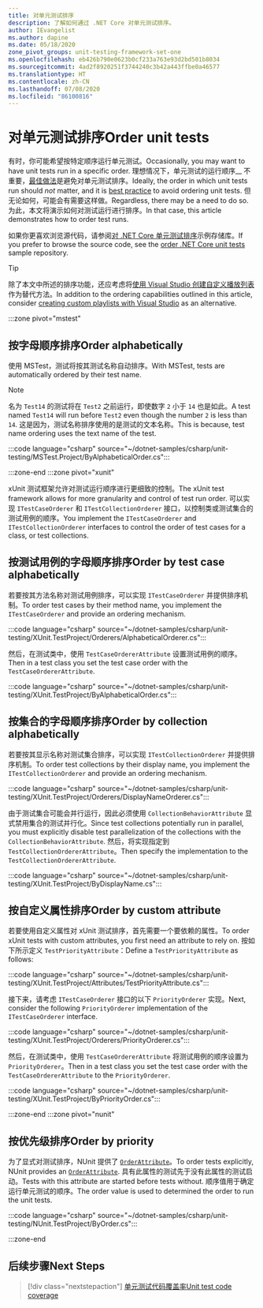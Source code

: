 ```yaml
---
title: 对单元测试排序
description: 了解如何通过 .NET Core 对单元测试排序。
author: IEvangelist
ms.author: dapine
ms.date: 05/18/2020
zone_pivot_groups: unit-testing-framework-set-one
ms.openlocfilehash: eb426b790e0623b0cf233a763e93d2bd501b8034
ms.sourcegitcommit: 4ad2f8920251f3744240c3b42a443ffbe0a46577
ms.translationtype: HT
ms.contentlocale: zh-CN
ms.lasthandoff: 07/08/2020
ms.locfileid: "86100816"
---
```

# <a name="order-unit-tests"></a><span data-ttu-id="eb3d5-103">对单元测试排序</span><span class="sxs-lookup"><span data-stu-id="eb3d5-103">Order unit tests</span></span>

<span data-ttu-id="eb3d5-104">有时，你可能希望按特定顺序运行单元测试。</span><span class="sxs-lookup"><span data-stu-id="eb3d5-104">Occasionally, you may want to have unit tests run in a specific order.</span></span> <span data-ttu-id="eb3d5-105">理想情况下，单元测试的运行顺序__ 不重要，[最佳做法](unit-testing-best-practices.md)是避免对单元测试排序。</span><span class="sxs-lookup"><span data-stu-id="eb3d5-105">Ideally, the order in which unit tests run should _not_ matter, and it is [best practice](unit-testing-best-practices.md) to avoid ordering unit tests.</span></span> <span data-ttu-id="eb3d5-106">但无论如何，可能会有需要这样做。</span><span class="sxs-lookup"><span data-stu-id="eb3d5-106">Regardless, there may be a need to do so.</span></span> <span data-ttu-id="eb3d5-107">为此，本文将演示如何对测试运行进行排序。</span><span class="sxs-lookup"><span data-stu-id="eb3d5-107">In that case, this article demonstrates how to order test runs.</span></span>

<span data-ttu-id="eb3d5-108">如果你更喜欢浏览源代码，请参阅[对 .NET Core 单元测试排序](/samples/dotnet/samples/order-unit-tests-cs)示例存储库。</span><span class="sxs-lookup"><span data-stu-id="eb3d5-108">If you prefer to browse the source code, see the [order .NET Core unit tests](/samples/dotnet/samples/order-unit-tests-cs) sample repository.</span></span>

> [!TIP]
> <span data-ttu-id="eb3d5-109">除了本文中所述的排序功能，还应考虑将[使用 Visual Studio 创建自定义播放列表](/visualstudio/test/run-unit-tests-with-test-explorer?view=vs-2019#create-custom-playlists)作为替代方法。</span><span class="sxs-lookup"><span data-stu-id="eb3d5-109">In addition to the ordering capabilities outlined in this article, consider [creating custom playlists with Visual Studio](/visualstudio/test/run-unit-tests-with-test-explorer?view=vs-2019#create-custom-playlists) as an alternative.</span></span>

:::zone pivot="mstest"

## <a name="order-alphabetically"></a><span data-ttu-id="eb3d5-110">按字母顺序排序</span><span class="sxs-lookup"><span data-stu-id="eb3d5-110">Order alphabetically</span></span>

<span data-ttu-id="eb3d5-111">使用 MSTest，测试将按其测试名称自动排序。</span><span class="sxs-lookup"><span data-stu-id="eb3d5-111">With MSTest, tests are automatically ordered by their test name.</span></span>

> [!NOTE]
> <span data-ttu-id="eb3d5-112">名为 `Test14` 的测试将在 `Test2` 之前运行，即使数字 `2` 小于 `14` 也是如此。</span><span class="sxs-lookup"><span data-stu-id="eb3d5-112">A test named `Test14` will run before `Test2` even though the number  `2` is less than `14`.</span></span> <span data-ttu-id="eb3d5-113">这是因为，测试名称排序使用的是测试的文本名称。</span><span class="sxs-lookup"><span data-stu-id="eb3d5-113">This is because, test name ordering uses the text name of the test.</span></span>

:::code language="csharp" source="~/dotnet-samples/csharp/unit-testing/MSTest.Project/ByAlphabeticalOrder.cs":::

:::zone-end
:::zone pivot="xunit"

<span data-ttu-id="eb3d5-114">xUnit 测试框架允许对测试运行顺序进行更细致的控制。</span><span class="sxs-lookup"><span data-stu-id="eb3d5-114">The xUnit test framework allows for more granularity and control of test run order.</span></span> <span data-ttu-id="eb3d5-115">可以实现 `ITestCaseOrderer` 和 `ITestCollectionOrderer` 接口，以控制类或测试集合的测试用例的顺序。</span><span class="sxs-lookup"><span data-stu-id="eb3d5-115">You implement the `ITestCaseOrderer` and `ITestCollectionOrderer` interfaces to control the order of test cases for a class, or test collections.</span></span>

## <a name="order-by-test-case-alphabetically"></a><span data-ttu-id="eb3d5-116">按测试用例的字母顺序排序</span><span class="sxs-lookup"><span data-stu-id="eb3d5-116">Order by test case alphabetically</span></span>

<span data-ttu-id="eb3d5-117">若要按其方法名称对测试用例排序，可以实现 `ITestCaseOrderer` 并提供排序机制。</span><span class="sxs-lookup"><span data-stu-id="eb3d5-117">To order test cases by their method name, you implement the `ITestCaseOrderer` and provide an ordering mechanism.</span></span>

:::code language="csharp" source="~/dotnet-samples/csharp/unit-testing/XUnit.TestProject/Orderers/AlphabeticalOrderer.cs":::

<span data-ttu-id="eb3d5-118">然后，在测试类中，使用 `TestCaseOrdererAttribute` 设置测试用例的顺序。</span><span class="sxs-lookup"><span data-stu-id="eb3d5-118">Then in a test class you set the test case order with the `TestCaseOrdererAttribute`.</span></span>

:::code language="csharp" source="~/dotnet-samples/csharp/unit-testing/XUnit.TestProject/ByAlphabeticalOrder.cs":::

## <a name="order-by-collection-alphabetically"></a><span data-ttu-id="eb3d5-119">按集合的字母顺序排序</span><span class="sxs-lookup"><span data-stu-id="eb3d5-119">Order by collection alphabetically</span></span>

<span data-ttu-id="eb3d5-120">若要按其显示名称对测试集合排序，可以实现 `ITestCollectionOrderer` 并提供排序机制。</span><span class="sxs-lookup"><span data-stu-id="eb3d5-120">To order test collections by their display name, you implement the `ITestCollectionOrderer` and provide an ordering mechanism.</span></span>

:::code language="csharp" source="~/dotnet-samples/csharp/unit-testing/XUnit.TestProject/Orderers/DisplayNameOrderer.cs":::

<span data-ttu-id="eb3d5-121">由于测试集合可能会并行运行，因此必须使用 `CollectionBehaviorAttribute` 显式禁用集合的测试并行化。</span><span class="sxs-lookup"><span data-stu-id="eb3d5-121">Since test collections potentially run in parallel, you must explicitly disable test parallelization of the collections with the `CollectionBehaviorAttribute`.</span></span> <span data-ttu-id="eb3d5-122">然后，将实现指定到 `TestCollectionOrdererAttribute`。</span><span class="sxs-lookup"><span data-stu-id="eb3d5-122">Then specify the implementation to the `TestCollectionOrdererAttribute`.</span></span>

:::code language="csharp" source="~/dotnet-samples/csharp/unit-testing/XUnit.TestProject/ByDisplayName.cs":::

## <a name="order-by-custom-attribute"></a><span data-ttu-id="eb3d5-123">按自定义属性排序</span><span class="sxs-lookup"><span data-stu-id="eb3d5-123">Order by custom attribute</span></span>

<span data-ttu-id="eb3d5-124">若要使用自定义属性对 xUnit 测试排序，首先需要一个要依赖的属性。</span><span class="sxs-lookup"><span data-stu-id="eb3d5-124">To order xUnit tests with custom attributes, you first need an attribute to rely on.</span></span> <span data-ttu-id="eb3d5-125">按如下所示定义 `TestPriorityAttribute`：</span><span class="sxs-lookup"><span data-stu-id="eb3d5-125">Define a `TestPriorityAttribute` as follows:</span></span>

:::code language="csharp" source="~/dotnet-samples/csharp/unit-testing/XUnit.TestProject/Attributes/TestPriorityAttribute.cs":::

<span data-ttu-id="eb3d5-126">接下来，请考虑 `ITestCaseOrderer` 接口的以下 `PriorityOrderer` 实现。</span><span class="sxs-lookup"><span data-stu-id="eb3d5-126">Next, consider the following `PriorityOrderer` implementation of the `ITestCaseOrderer` interface.</span></span>

:::code language="csharp" source="~/dotnet-samples/csharp/unit-testing/XUnit.TestProject/Orderers/PriorityOrderer.cs":::

<span data-ttu-id="eb3d5-127">然后，在测试类中，使用 `TestCaseOrdererAttribute` 将测试用例的顺序设置为 `PriorityOrderer`。</span><span class="sxs-lookup"><span data-stu-id="eb3d5-127">Then in a test class you set the test case order with the `TestCaseOrdererAttribute` to the `PriorityOrderer`.</span></span>

:::code language="csharp" source="~/dotnet-samples/csharp/unit-testing/XUnit.TestProject/ByPriorityOrder.cs":::

:::zone-end
:::zone pivot="nunit"

## <a name="order-by-priority"></a><span data-ttu-id="eb3d5-128">按优先级排序</span><span class="sxs-lookup"><span data-stu-id="eb3d5-128">Order by priority</span></span>

<span data-ttu-id="eb3d5-129">为了显式对测试排序，NUnit 提供了 [`OrderAttribute`](https://github.com/nunit/docs/wiki/Order-Attribute)。</span><span class="sxs-lookup"><span data-stu-id="eb3d5-129">To order tests explicitly, NUnit provides an [`OrderAttribute`](https://github.com/nunit/docs/wiki/Order-Attribute).</span></span> <span data-ttu-id="eb3d5-130">具有此属性的测试先于没有此属性的测试启动。</span><span class="sxs-lookup"><span data-stu-id="eb3d5-130">Tests with this attribute are started before tests without.</span></span> <span data-ttu-id="eb3d5-131">顺序值用于确定运行单元测试的顺序。</span><span class="sxs-lookup"><span data-stu-id="eb3d5-131">The order value is used to determined the order to run the unit tests.</span></span>

:::code language="csharp" source="~/dotnet-samples/csharp/unit-testing/NUnit.TestProject/ByOrder.cs":::

:::zone-end

## <a name="next-steps"></a><span data-ttu-id="eb3d5-132">后续步骤</span><span class="sxs-lookup"><span data-stu-id="eb3d5-132">Next Steps</span></span>

> [!div class="nextstepaction"]
> [<span data-ttu-id="eb3d5-133">单元测试代码覆盖率</span><span class="sxs-lookup"><span data-stu-id="eb3d5-133">Unit test code coverage</span></span>](unit-testing-code-coverage.md)
